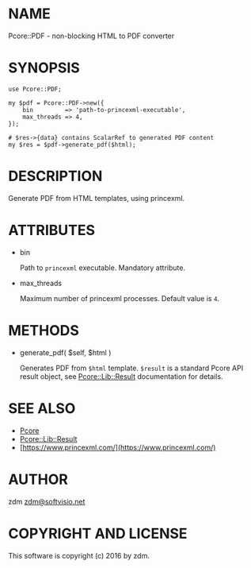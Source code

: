 # NAME

Pcore::PDF - non-blocking HTML to PDF converter

# SYNOPSIS

    use Pcore::PDF;

    my $pdf = Pcore::PDF->new({
        bin         => 'path-to-princexml-executable',
        max_threads => 4,
    });

    # $res->{data} contains ScalarRef to generated PDF content
    my $res = $pdf->generate_pdf($html);

# DESCRIPTION

Generate PDF from HTML templates, using princexml.

# ATTRIBUTES

- bin

    Path to `princexml` executable. Mandatory attribute.

- max\_threads

    Maximum number of princexml processes. Default value is `4`.

# METHODS

- generate\_pdf( $self, $html )

    Generates PDF from `$html` template. `$result` is a standard Pcore API result object, see [Pcore::Lib::Result](https://metacpan.org/pod/Pcore%3A%3ALib%3A%3AResult) documentation for details.

# SEE ALSO

- [Pcore](https://metacpan.org/pod/Pcore)
- [Pcore::Lib::Result](https://metacpan.org/pod/Pcore%3A%3ALib%3A%3AResult)
- [https://www.princexml.com/](https://www.princexml.com/)

# AUTHOR

zdm <zdm@softvisio.net>

# COPYRIGHT AND LICENSE

This software is copyright (c) 2016 by zdm.
